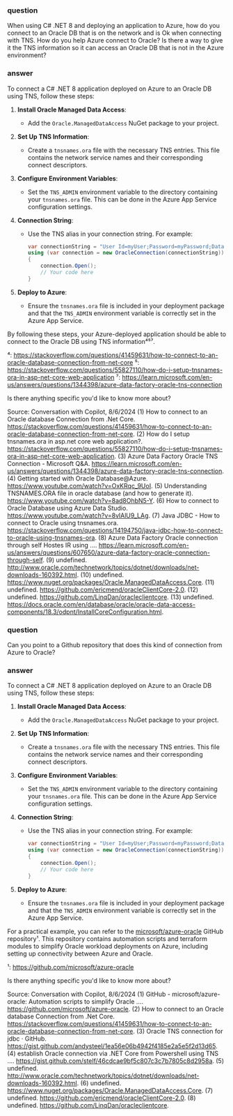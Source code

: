 ### question
When using C# .NET 8 and deploying an application to Azure, how do you connect to an Oracle DB that is on the network and is Ok when connecting with TNS.  How do you help Azure connect to Oracle?  Is there a way to give it the TNS information so it can access an Oracle DB that is not in the Azure environment?

### answer
To connect a C# .NET 8 application deployed on Azure to an Oracle DB using TNS, follow these steps:

1. **Install Oracle Managed Data Access**:
   - Add the `Oracle.ManagedDataAccess` NuGet package to your project.

2. **Set Up TNS Information**:
   - Create a `tnsnames.ora` file with the necessary TNS entries. This file contains the network service names and their corresponding connect descriptors.

3. **Configure Environment Variables**:
   - Set the `TNS_ADMIN` environment variable to the directory containing your `tnsnames.ora` file. This can be done in the Azure App Service configuration settings.

4. **Connection String**:
   - Use the TNS alias in your connection string. For example:
     ```csharp
     var connectionString = "User Id=myUser;Password=myPassword;Data Source=myTNSAlias";
     using (var connection = new OracleConnection(connectionString))
     {
         connection.Open();
         // Your code here
     }
     ```

5. **Deploy to Azure**:
   - Ensure the `tnsnames.ora` file is included in your deployment package and that the `TNS_ADMIN` environment variable is correctly set in the Azure App Service.

By following these steps, your Azure-deployed application should be able to connect to the Oracle DB using TNS information⁴⁵⁷.

⁴: https://stackoverflow.com/questions/41459631/how-to-connect-to-an-oracle-database-connection-from-net-core
⁵: https://stackoverflow.com/questions/55827110/how-do-i-setup-tnsnames-ora-in-asp-net-core-web-application
⁷: https://learn.microsoft.com/en-us/answers/questions/1344398/azure-data-factory-oracle-tns-connection

Is there anything specific you'd like to know more about?

Source: Conversation with Copilot, 8/6/2024
(1) How to connect to an Oracle database Connection from .Net Core. https://stackoverflow.com/questions/41459631/how-to-connect-to-an-oracle-database-connection-from-net-core.
(2) How do I setup tnsnames.ora in asp.net core web application?. https://stackoverflow.com/questions/55827110/how-do-i-setup-tnsnames-ora-in-asp-net-core-web-application.
(3) Azure Data Factory Oracle TNS Connection - Microsoft Q&A. https://learn.microsoft.com/en-us/answers/questions/1344398/azure-data-factory-oracle-tns-connection.
(4) Getting started with Oracle Database@Azure. https://www.youtube.com/watch?v=OxKRqc_9UoI.
(5) Understanding TNSNAMES.ORA file in oracle database (and how to generate it). https://www.youtube.com/watch?v=8ad8OhbN5-Y.
(6) How to connect to Oracle Database using Azure Data Studio. https://www.youtube.com/watch?v=8vlAlU9_LAg.
(7) Java JDBC - How to connect to Oracle using tnsnames.ora. https://stackoverflow.com/questions/14194750/java-jdbc-how-to-connect-to-oracle-using-tnsnames-ora.
(8) Azure Data Factory Oracle connection through self Hostes IR using .... https://learn.microsoft.com/en-us/answers/questions/607650/azure-data-factory-oracle-connection-through-self.
(9) undefined. http://www.oracle.com/technetwork/topics/dotnet/downloads/net-downloads-160392.html.
(10) undefined. https://www.nuget.org/packages/Oracle.ManagedDataAccess.Core.
(11) undefined. https://github.com/ericmend/oracleClientCore-2.0.
(12) undefined. https://github.com/LinqDan/oracleclientcore.
(13) undefined. https://docs.oracle.com/en/database/oracle/oracle-data-access-components/18.3/odpnt/InstallCoreConfiguration.html.

### question
Can you point to a Github repository that does this kind of connection from Azure to Oracle?

### answer

To connect a C# .NET 8 application deployed on Azure to an Oracle DB using TNS, follow these steps:

1. **Install Oracle Managed Data Access**:
   - Add the `Oracle.ManagedDataAccess` NuGet package to your project.

2. **Set Up TNS Information**:
   - Create a `tnsnames.ora` file with the necessary TNS entries. This file contains the network service names and their corresponding connect descriptors.

3. **Configure Environment Variables**:
   - Set the `TNS_ADMIN` environment variable to the directory containing your `tnsnames.ora` file. This can be done in the Azure App Service configuration settings.

4. **Connection String**:
   - Use the TNS alias in your connection string. For example:
     ```csharp
     var connectionString = "User Id=myUser;Password=myPassword;Data Source=myTNSAlias";
     using (var connection = new OracleConnection(connectionString))
     {
         connection.Open();
         // Your code here
     }
     ```

5. **Deploy to Azure**:
   - Ensure the `tnsnames.ora` file is included in your deployment package and that the `TNS_ADMIN` environment variable is correctly set in the Azure App Service.

For a practical example, you can refer to the [microsoft/azure-oracle](https://github.com/microsoft/azure-oracle) GitHub repository¹. This repository contains automation scripts and terraform modules to simplify Oracle workload deployments on Azure, including setting up connectivity between Azure and Oracle.

¹: https://github.com/microsoft/azure-oracle

Is there anything specific you'd like to know more about?

Source: Conversation with Copilot, 8/6/2024
(1) GitHub - microsoft/azure-oracle: Automation scripts to simplify Oracle .... https://github.com/microsoft/azure-oracle.
(2) How to connect to an Oracle database Connection from .Net Core. https://stackoverflow.com/questions/41459631/how-to-connect-to-an-oracle-database-connection-from-net-core.
(3) Oracle TNS connection for jdbc · GitHub. https://gist.github.com/andysteel/1ea56e06b4942f4185e2a5e5f2d13d65.
(4) establish Oracle connection via .NET Core from Powershell using TNS .... https://gist.github.com/stelf/46cdcae9bf5c807c3c7b7805c8d2958a.
(5) undefined. http://www.oracle.com/technetwork/topics/dotnet/downloads/net-downloads-160392.html.
(6) undefined. https://www.nuget.org/packages/Oracle.ManagedDataAccess.Core.
(7) undefined. https://github.com/ericmend/oracleClientCore-2.0.
(8) undefined. https://github.com/LinqDan/oracleclientcore.